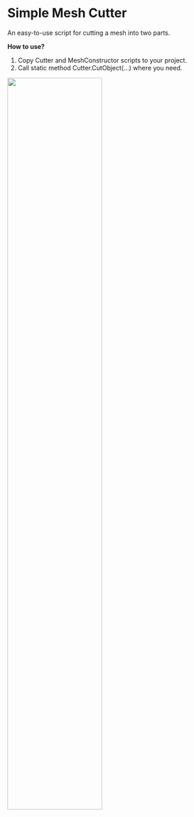 # Simple Mesh Cutter
An easy-to-use script for cutting a mesh into two parts.

<b>How to use?</b>

1. Copy Cutter and MeshConstructor scripts to your project.
2. Call static method Cutter.CutObject(...) where you need.

<img src="https://user-images.githubusercontent.com/82433896/233643912-386fabdb-8a63-41f4-8d60-9500ff2095ae.gif" width="65%" height="65%">
